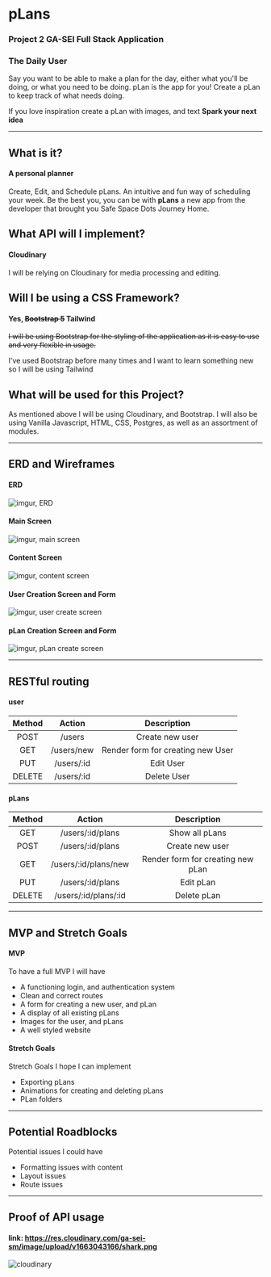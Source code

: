 # pLans
### Project 2 GA-SEI Full Stack Application


### The Daily User
Say you want to be able to make a plan for the day, either what you'll be doing, or what you need to be doing. pLan is the app for you! Create a pLan to keep track of what needs doing.

If you love inspiration create a pLan with images, and text **Spark your next idea**

---

## What is it?
#### A personal planner
Create, Edit, and Schedule pLans. An intuitive and fun way of scheduling your week.
Be the best you, you can be with **pLans** a new app from the developer that brought you Safe Space Dots Journey Home.

## What API will I implement?
#### Cloudinary
I will be relying on Cloudinary for media processing and editing.

## Will I be using a CSS Framework?
#### Yes, ~~Bootstrap 5~~ Tailwind
 ~~I will be using Bootstrap for the styling of the application as it is easy to use and very flexible in usage.~~

 I've used Bootstrap before many times and I want to learn something new so I will be using Tailwind

## What will be used for this Project?
As mentioned above I will be using Cloudinary, and Bootstrap. I will also be using Vanilla Javascript, HTML, CSS, Postgres, as well as an assortment of modules. 

---

## ERD and Wireframes

#### ERD
![imgur, ERD](https://i.imgur.com/rdF1P5M.png)

#### Main Screen
![imgur, main screen](https://i.imgur.com/kIYWCoq.png)

#### Content Screen
![imgur, content screen](https://i.imgur.com/xyA4h36.png)

#### User Creation Screen and Form
![imgur, user create screen](https://i.imgur.com/IDrPGjn.png)

#### pLan Creation Screen and Form
![imgur, pLan create screen](https://i.imgur.com/HXGY35U.png)

---

## RESTful routing
#### user

| Method | Action | Description |
|:------:|:------:|:-----------:|
| POST   | /users | Create new user |
| GET    | /users/new | Render form for creating new User |
| PUT    | /users/:id | Edit User |
| DELETE | /users/:id | Delete User |

#### pLans
| Method | Action | Description |
|:------:|:------:|:-----------:|
| GET    | /users/:id/plans | Show all pLans |
| POST   | /users/:id/plans | Create new user |
| GET    | /users/:id/plans/new | Render form for creating new pLan |
| PUT    | /users/:id/plans | Edit pLan |
| DELETE | /users/:id/plans/:id | Delete pLan |

---

## MVP and Stretch Goals

#### MVP
To have a full MVP I will have 
* A functioning login, and authentication system
* Clean and correct routes
* A form for creating a new user, and pLan
* A display of all existing pLans
* Images for the user, and pLans
* A well styled website

#### Stretch Goals
Stretch Goals I hope I can implement
* Exporting pLans
* Animations for creating and deleting pLans
* PLan folders

---

## Potential Roadblocks
Potential issues I could have
* Formatting issues with content
* Layout issues
* Route issues

---

## Proof of API usage

#### link: https://res.cloudinary.com/ga-sei-sm/image/upload/v1663043166/shark.png

![cloudinary](https://res.cloudinary.com/ga-sei-sm/image/upload/v1663043166/shark.png)